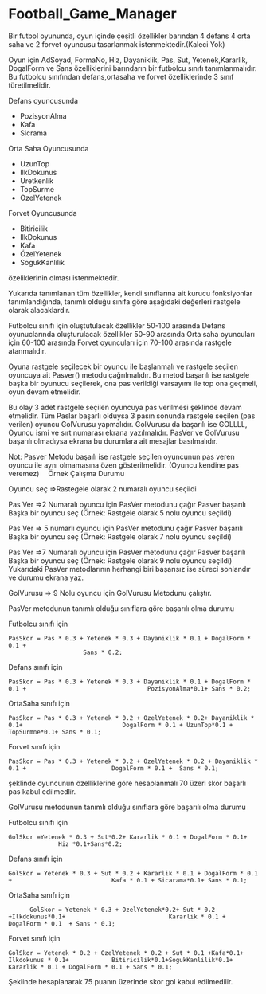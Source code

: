# Football_Game_Manager



Bir futbol oyununda, oyun içinde çeşitli özellikler barından 4 defans 4 orta saha ve 2 forvet oyuncusu tasarlanmak istenmektedir.(Kaleci Yok)

Oyun için AdSoyad, FormaNo, Hiz, Dayaniklik, Pas, Sut, Yetenek,Kararlik, DogalForm  ve Sans özelliklerini barındarın bir futbolcu sınıfı tanımlanmalıdır. Bu futbolcu sınıfından defans,ortasaha ve forvet özelliklerinde 3 sınıf türetilmelidir. 

Defans oyuncusunda
- PozisyonAlma 
- Kafa 
- Sicrama

Orta Saha Oyuncusunda
- UzunTop
- IlkDokunus
- Uretkenlik
- TopSurme
- OzelYetenek

Forvet Oyuncusunda
- Bitiricilik
- IlkDokunus
- Kafa
- ÖzelYetenek
- SogukKanlilik

özeliklerinin olması istenmektedir. 

Yukarıda tanımlanan tüm özellikler, kendi sınıflarına ait kurucu fonksiyonlar tanımlandığında, tanımlı olduğu sınıfa göre aşağıdaki değerleri rastgele olarak alacaklardır.

Futbolcu sınıfı için oluştutulacak özellikler 50-100 arasında
Defans oyunuclarında oluşturulacak özellikler 50-90 arasında 
Orta saha oyuncuları için 60-100 arasında
Forvet oyuncuları için 70-100 arasında rastgele atanmalıdır.

Oyuna rastgele seçilecek bir oyuncu ile başlanmalı ve rastgele seçilen oyuncuya ait Pasver()  metodu çağrılmalıdır. Bu metod başarılı ise rastgele başka bir oyunucu seçilerek, ona pas verildiği varsayımı ile top ona geçmeli, oyun devam etmelidir. 

Bu olay  3 adet rastgele seçilen oyuncuya pas verilmesi şeklinde devam etmelidir.
Tüm Paslar başarlı olduysa 3 pasın sonunda  rastgele seçilen (pas verilen) oyuncu GolVurusu yapmalıdır. GolVurusu da başarılı ise GOLLLL, Oyuncu ismi ve sırt numarası ekrana yazılmalıdır. PasVer ve GolVurusu başarılı olmadıysa ekrana bu durumlara ait mesajlar basılmalıdır.

Not: Pasver Metodu başaılı ise rastgele seçilen oyuncunun pas veren oyuncu ile aynı olmamasına özen gösterilmelidir. (Oyuncu kendine pas veremez) 
Örnek Çalışma Durumu

Oyuncu seç =>Rastegele olarak 2 numaralı oyuncu seçildi

Pas Ver      =>2 Numaralı oyuncu için PasVer metodunu çağır Pasver başarılı Başka bir 		   oyuncu seç (Örnek: Rastgele olarak 5 nolu oyuncu seçildi) 

Pas Ver      => 5 numarlı oyuncu için PasVer metodunu çağır Pasver başarılı Başka bir 		   oyuncu seç (Örnek: Rastgele olarak 7 nolu oyuncu seçildi) 

Pas Ver      =>7 Numaralı oyuncu için PasVer metodunu çağır Pasver başarılı Başka bir 		  oyuncu seç (Örnek: Rastgele olarak 9 nolu oyuncu seçildi) 
		  Yukarıdaki PasVer metodlarının herhangi biri başarısız ise süreci   			 sonlandır ve durumu ekrana yaz.

GolVurusu  => 9 Nolu oyuncu için GolVurusu Metodunu çalıştır.


PasVer metodunun tanımlı olduğu sınıflara göre başarılı olma durumu   

Futbolcu sınıfı için

	PasSkor = Pas * 0.3 + Yetenek * 0.3 + Dayaniklik * 0.1 + DogalForm * 0.1 +
                         Sans * 0.2;
          

Defans sınıfı için

	PasSkor = Pas * 0.3 + Yetenek * 0.3 + Dayaniklik * 0.1 + DogalForm * 0.1 +   	          	                PozisyonAlma*0.1+ Sans * 0.2;

OrtaSaha sınıfı için

	PasSkor = Pas * 0.3 + Yetenek * 0.2 + OzelYetenek * 0.2+ Dayaniklik * 0.1+   	        		      DogalForm * 0.1 + UzunTop*0.1 + TopSurmne*0.1+ Sans * 0.1;
           

Forvet sınıfı için

	PasSkor = Pas * 0.3 + Yetenek * 0.2 + OzelYetenek * 0.2 + Dayaniklik * 0.1 +		                DogalForm * 0.1 +  Sans * 0.1;

şeklinde oyuncunun özelliklerine göre hesaplanmalı 70 üzeri skor başarlı pas kabul 
edilmedlir.
 



GolVurusu metodunun tanımlı olduğu sınıflara göre başarılı olma durumu  

Futbolcu sınıfı için

	GolSkor =Yetenek * 0.3 + Sut*0.2+ Kararlik * 0.1 + DogalForm * 0.1+
	      	      Hiz *0.1+Sans*0.2;
        
Defans sınıfı için

	GolSkor = Yetenek * 0.3 + Sut * 0.2 + Kararlik * 0.1 + DogalForm * 0.1 +  			                Kafa * 0.1 + Sicarama*0.1+ Sans * 0.1;

OrtaSaha sınıfı için

          GolSkor = Yetenek * 0.3 + OzelYetenek*0.2+ Sut * 0.2 +Ilkdokunus*0.1+ 		 	                Kararlik * 0.1 + DogalForm * 0.1  + Sans * 0.1;
           
Forvet sınıfı için

  	GolSkor = Yetenek * 0.2 + OzelYetenek * 0.2 + Sut * 0.1 +Kafa*0.1+ Ilkdokunus * 0.1+ 		    Bitiricilik*0.1+SogukKanlilik*0.1+ Kararlik * 0.1 + DogalForm * 0.1 + Sans * 0.1;

Şeklinde hesaplanarak 75 puanın üzerinde skor gol kabul edilmedilir.

